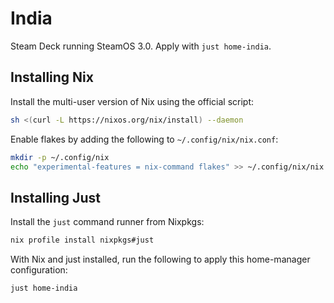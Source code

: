 # India

Steam Deck running SteamOS 3.0. Apply with `just home-india`.

## Installing Nix

Install the multi-user version of Nix using the official script:

```sh
sh <(curl -L https://nixos.org/nix/install) --daemon
```

Enable flakes by adding the following to `~/.config/nix/nix.conf`:

```sh
mkdir -p ~/.config/nix
echo "experimental-features = nix-command flakes" >> ~/.config/nix/nix.conf
```

## Installing Just

Install the `just` command runner from Nixpkgs:

```sh
nix profile install nixpkgs#just
```

With Nix and just installed, run the following to apply this home-manager configuration:

```sh
just home-india
```
